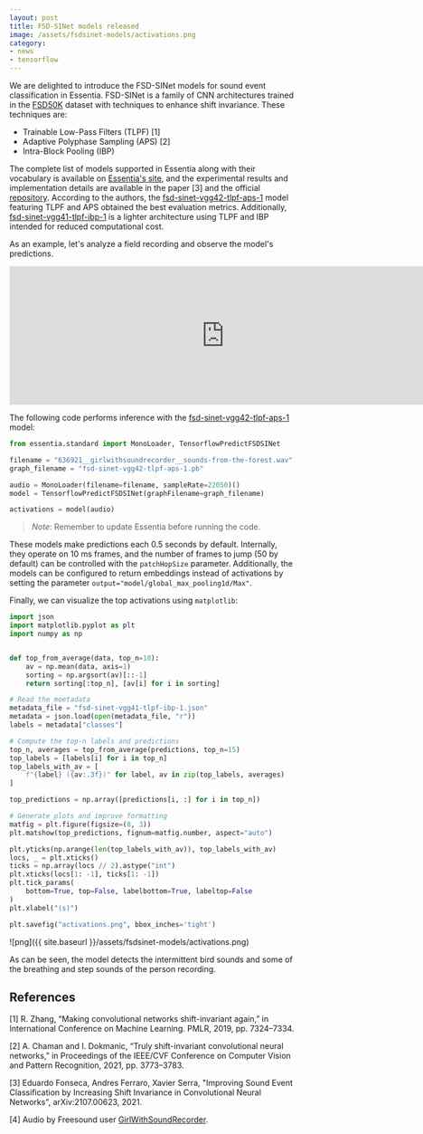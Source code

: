 ```yaml
---
layout: post
title: FSD-SINet models released
image: /assets/fsdsinet-models/activations.png
category:
- news
- tensorflow
---
```


We are delighted to introduce the FSD-SINet models for sound event classification in Essentia.
FSD-SINet is a family of CNN architectures trained in the [FSD50K](https://zenodo.org/record/4060432) dataset with techniques to enhance shift invariance.
These techniques are:
 - Trainable Low-Pass Filters (TLPF) [1]
 - Adaptive Polyphase Sampling (APS) [2]
 - Intra-Block Pooling (IBP)

The complete list of models supported in Essentia along with their vocabulary is available on [Essentia's site](https://essentia.upf.edu/models.html#audio-event-recognition), and the experimental results and implementation details are available in the paper [3] and the official [repository](https://github.com/edufonseca/shift_sec).
According to the authors, the [fsd-sinet-vgg42-tlpf-aps-1](https://essentia.upf.edu/models/audio-event-recognition/fsd-sinet/fsd-sinet-vgg42-tlpf-ibp-1.pb) model featuring TLPF and APS obtained the best evaluation metrics.
Additionally, [fsd-sinet-vgg41-tlpf-ibp-1](https://essentia.upf.edu/models/audio-event-recognition/fsd-sinet/fsd-sinet-vgg41-tlpf-ibp-1.pb) is a lighter architecture using TLPF and IBP intended for reduced computational cost.

As an example, let's analyze a field recording and observe the model's predictions.

<iframe frameborder="0" scrolling="no" src="https://freesound.org/embed/sound/iframe/636921/simple/large/" width="760" height="245"></iframe>

The following code performs inference with the [fsd-sinet-vgg42-tlpf-aps-1](https://essentia.upf.edu/models/audio-event-recognition/fsd-sinet/fsd-sinet-vgg42-tlpf-ibp-1.pb) model:

```python
from essentia.standard import MonoLoader, TensorflowPredictFSDSINet

filename = "636921__girlwithsoundrecorder__sounds-from-the-forest.wav"
graph_filename = "fsd-sinet-vgg42-tlpf-aps-1.pb"

audio = MonoLoader(filename=filename, sampleRate=22050)()
model = TensorflowPredictFSDSINet(graphFilename=graph_filename)

activations = model(audio)
```
> *Note*: Remember to update Essentia before running the code.

These models make predictions each 0.5 seconds by default.
Internally, they operate on 10 ms frames, and the number of frames to jump (50 by default) can be controlled with the `patchHopSize` parameter.
Additionally, the models can be configured to return embeddings instead of activations by setting the parameter `output="model/global_max_pooling1d/Max"`.

Finally, we can visualize the top activations using `matplotlib`:

```python
import json
import matplotlib.pyplot as plt
import numpy as np


def top_from_average(data, top_n=10):
    av = np.mean(data, axis=1)
    sorting = np.argsort(av)[::-1]
    return sorting[:top_n], [av[i] for i in sorting]

# Read the moetadata
metadata_file = "fsd-sinet-vgg41-tlpf-ibp-1.json"
metadata = json.load(open(metadata_file, "r"))
labels = metadata["classes"]

# Compute the top-n labels and predictions
top_n, averages = top_from_average(predictions, top_n=15)
top_labels = [labels[i] for i in top_n]
top_labels_with_av = [
    f"{label} ({av:.3f})" for label, av in zip(top_labels, averages)
]

top_predictions = np.array([predictions[i, :] for i in top_n])

# Generate plots and improve formatting
matfig = plt.figure(figsize=(8, 3))
plt.matshow(top_predictions, fignum=matfig.number, aspect="auto")

plt.yticks(np.arange(len(top_labels_with_av)), top_labels_with_av)
locs, _ = plt.xticks()
ticks = np.array(locs // 2).astype("int")
plt.xticks(locs[1: -1], ticks[1: -1])
plt.tick_params(
    bottom=True, top=False, labelbottom=True, labeltop=False
)
plt.xlabel("(s)")

plt.savefig("activations.png", bbox_inches='tight')
```

![png]({{ site.baseurl }}/assets/fsdsinet-models/activations.png)

As can be seen, the model detects the intermittent bird sounds and some of the breathing and step sounds of the person recording.

## References

[1] R. Zhang, “Making convolutional networks shift-invariant again,” in International Conference on Machine Learning. PMLR, 2019, pp. 7324–7334.

[2] A. Chaman and I. Dokmanic, “Truly shift-invariant convolutional neural networks,” in Proceedings of the IEEE/CVF Conference on Computer Vision and Pattern Recognition, 2021, pp. 3773–3783.

[3] Eduardo Fonseca, Andres Ferraro, Xavier Serra, "Improving Sound Event Classification by Increasing Shift Invariance in Convolutional Neural Networks", arXiv:2107.00623, 2021.

[4] Audio by Freesound user [GirlWithSoundRecorder](https://freesound.org/people/GirlWithSoundRecorder/sounds/636921/).
